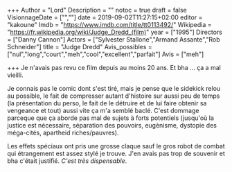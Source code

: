 +++
Author = "Lord"
Description = ""
notoc = true
draft = false
VisionnageDate = ["",""]
date = 2019-09-02T11:27:15+02:00
editor = "kakoune"
Imdb = "https://www.imdb.com/title/tt0113492/"
Wikipedia = "https://fr.wikipedia.org/wiki/Judge_Dredd_(film)"
year = ["1995"]
Directors = ["Danny Cannon"]
Actors = ["Sylvester Stallone","Armand Assante","Rob Schneider"]
title = "Judge Dredd"
Avis_possibles = ["nul","long","court","meh","cool","excellent","parfait"]
Avis = ["meh"]

+++
Je n'avais pas revu ce film depuis au moins 20 ans.
Et bha … ça a mal vieilli.

Je connais pas le comic dont s'est tiré, mais je pense que le sidekick relou au possible, le fait de compresser autant d'histoire sur aussi peu de temps (la présentation du perso, le fait de le détruire et de lui faire obtenir sa vengeance et tout) aussi vite ça m'a semblé baclé.
C'est dommage parceque que ça aborde pas mal de sujets à forts potentiels (jusqu'où la justice est nécessaire, séparation des pouvoirs, eugènisme, dystopie des méga-cités, apartheid riches/pauvres).

Les effets spéciaux ont pris une grosse claque sauf le gros robot de combat qui étrangement est assez stylé je trouve.
J'en avais pas trop de souvenir et bha c'était justifié.
*C'est très dispensable*.
